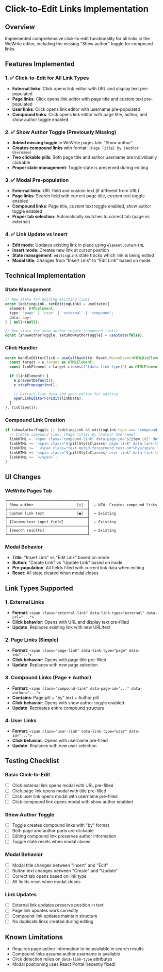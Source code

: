 # Click-to-Edit Links Implementation

## Overview
Implemented comprehensive click-to-edit functionality for all links in the WeWrite editor, including the missing "Show author" toggle for compound links.

## Features Implemented

### 1. ✅ Click-to-Edit for All Link Types
- **External links**: Click opens link editor with URL and display text pre-populated
- **Page links**: Click opens link editor with page title and custom text pre-populated  
- **User links**: Click opens link editor with username pre-populated
- **Compound links**: Click opens link editor with page title, author, and show author toggle enabled

### 2. ✅ Show Author Toggle (Previously Missing)
- **Added missing toggle** in WeWrite pages tab: "Show author"
- **Creates compound links** with format: `[Page Title] by [Author Username]`
- **Two clickable pills**: Both page title and author username are individually clickable
- **Proper state management**: Toggle state is preserved during editing

### 3. ✅ Modal Pre-population
- **External links**: URL field and custom text (if different from URL)
- **Page links**: Search field with current page title, custom text toggle enabled
- **Compound links**: Page title, custom text toggle enabled, show author toggle enabled
- **Proper tab selection**: Automatically switches to correct tab (page vs external)

### 4. ✅ Link Update vs Insert
- **Edit mode**: Updates existing link in place using `element.outerHTML`
- **Insert mode**: Creates new link at cursor position
- **State management**: `editingLink` state tracks which link is being edited
- **Modal title**: Changes from "Insert Link" to "Edit Link" based on mode

## Technical Implementation

### State Management
```typescript
// New state for editing existing links
const [editingLink, setEditingLink] = useState<{
  element: HTMLElement;
  type: 'page' | 'user' | 'external' | 'compound';
  data: any;
} | null>(null);

// New state for show author toggle (compound links)
const [showAuthorToggle, setShowAuthorToggle] = useState(false);
```

### Click Handler
```typescript
const handleEditorClick = useCallback((e: React.MouseEvent<HTMLDivElement>) => {
  const target = e.target as HTMLElement;
  const linkElement = target.closest('[data-link-type]') as HTMLElement;
  
  if (linkElement) {
    e.preventDefault();
    e.stopPropagation();
    
    // Extract link data and open editor for editing
    openLinkEditorForEdit(linkData);
  }
}, [isClient]);
```

### Compound Link Creation
```typescript
if (showAuthorToggle || (editingLink && editingLink.type === 'compound')) {
  // Create compound link: [Page Title] by [Author Username]
  linkHTML = `<span class="compound-link" data-page-id="${item.id}" data-author="${authorUsername}">`;
  linkHTML += `<span class="${pillStyleClasses} page-link" data-link-type="page" data-id="${item.id}">${displayText}</span>`;
  linkHTML += ` <span class="text-muted-foreground text-sm">by</span> `;
  linkHTML += `<span class="${pillStyleClasses} user-link" data-link-type="user" data-id="${authorUsername}">${authorUsername}</span>`;
  linkHTML += `</span>`;
}
```

## UI Changes

### WeWrite Pages Tab
```
┌─────────────────────────────────────┐
│ Show author                    [○]  │  ← NEW: Creates compound links
├─────────────────────────────────────┤
│ Custom link text               [●]  │  ← Existing
├─────────────────────────────────────┤
│ [Custom text input field]           │  ← Existing
├─────────────────────────────────────┤
│ [Search results]                    │  ← Existing
└─────────────────────────────────────┘
```

### Modal Behavior
- **Title**: "Insert Link" vs "Edit Link" based on mode
- **Button**: "Create Link" vs "Update Link" based on mode
- **Pre-population**: All fields filled with current link data when editing
- **Reset**: All state cleared when modal closes

## Link Types Supported

### 1. External Links
- **Format**: `<span class="external-link" data-link-type="external" data-url="...">`
- **Click behavior**: Opens with URL and display text pre-filled
- **Update**: Replaces existing link with new URL/text

### 2. Page Links (Simple)
- **Format**: `<span class="page-link" data-link-type="page" data-id="...">`
- **Click behavior**: Opens with page title pre-filled
- **Update**: Replaces with new page selection

### 3. Compound Links (Page + Author)
- **Format**: `<span class="compound-link" data-page-id="..." data-author="...">`
- **Contains**: Page pill + "by" text + Author pill
- **Click behavior**: Opens with show author toggle enabled
- **Update**: Recreates entire compound structure

### 4. User Links
- **Format**: `<span class="user-link" data-link-type="user" data-id="...">`
- **Click behavior**: Opens with username pre-filled
- **Update**: Replaces with new user selection

## Testing Checklist

### Basic Click-to-Edit
- [ ] Click external link opens modal with URL pre-filled
- [ ] Click page link opens modal with title pre-filled  
- [ ] Click user link opens modal with username pre-filled
- [ ] Click compound link opens modal with show author enabled

### Show Author Toggle
- [ ] Toggle creates compound links with "by" format
- [ ] Both page and author parts are clickable
- [ ] Editing compound link preserves author information
- [ ] Toggle state resets when modal closes

### Modal Behavior
- [ ] Modal title changes between "Insert" and "Edit"
- [ ] Button text changes between "Create" and "Update"
- [ ] Correct tab opens based on link type
- [ ] All fields reset when modal closes

### Link Updates
- [ ] External link updates preserve position in text
- [ ] Page link updates work correctly
- [ ] Compound link updates maintain structure
- [ ] No duplicate links created during editing

## Known Limitations
- Requires page author information to be available in search results
- Compound links assume author username is available
- Click detection relies on `data-link-type` attributes
- Modal positioning uses React Portal (recently fixed)
